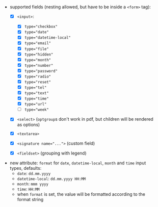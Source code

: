 # 

- supported fields (nesting allowed, but have to be inside a `<form>` tag):
  - [x] `<input>`:
    - [x] `type="checkbox"`
    - [x] `type="date"`
    - [x] `type="datetime-local"`
    - [x] `type="email"`
    - [x] `type="file"`
    - [x] `type="hidden"`
    - [x] `type="month"`
    - [x] `type="number"`
    - [x] `type="password"`
    - [x] `type="radio"`
    - [x] `type="reset"`
    - [x] `type="tel"`
    - [x] `type="text"`
    - [x] `type="time"`
    - [x] `type="url"`
    - [ ] `type="week"` 
  - [x] `<select>` (`optgroup`s don't work in pdf, but children will be rendered as options)
  - [x] `<textarea>`
  - [x] `<signature name="...">` (custom field)
  - [x] `<fieldset>` (grouping with legend)


- new attribute: `format` for `date`, `datetime-local`, `month` and `time` input types, defaults:
    - `date`: `dd.mm.yyyy`
    - `datetime-local`: `dd.mm.yyyy HH:MM`
    - `month`: `mmm yyyy`
    - `time`: `HH:MM`
    - when `format` is set, the value will be formatted according to the format string

